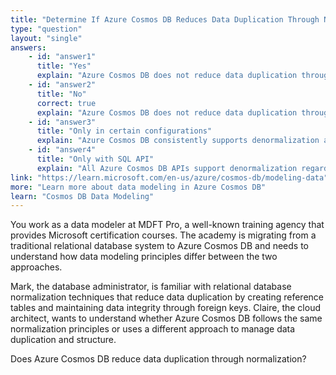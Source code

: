 ```yaml
---
title: "Determine If Azure Cosmos DB Reduces Data Duplication Through Normalization"
type: "question"
layout: "single"
answers:
    - id: "answer1"
      title: "Yes"
      explain: "Azure Cosmos DB does not reduce data duplication through normalization. As a NoSQL database, it supports denormalization, which actually increases data duplication but simplifies queries and schema structure."
    - id: "answer2"
      title: "No"
      correct: true
      explain: "Azure Cosmos DB does not reduce data duplication through normalization. As a NoSQL database, it supports denormalization, which actually increases data duplication to improve query performance and simplify data structure."
    - id: "answer3"
      title: "Only in certain configurations"
      explain: "Azure Cosmos DB consistently supports denormalization across all its APIs and configurations, which increases rather than reduces data duplication."
    - id: "answer4"
      title: "Only with SQL API"
      explain: "All Azure Cosmos DB APIs support denormalization regardless of which API is used (Core SQL, MongoDB, Cassandra, Gremlin, or Table)."
link: "https://learn.microsoft.com/en-us/azure/cosmos-db/modeling-data"
more: "Learn more about data modeling in Azure Cosmos DB"
learn: "Cosmos DB Data Modeling"
---
```


You work as a data modeler at MDFT Pro, a well-known training agency that provides Microsoft certification courses. The academy is migrating from a traditional relational database system to Azure Cosmos DB and needs to understand how data modeling principles differ between the two approaches.

Mark, the database administrator, is familiar with relational database normalization techniques that reduce data duplication by creating reference tables and maintaining data integrity through foreign keys. Claire, the cloud architect, wants to understand whether Azure Cosmos DB follows the same normalization principles or uses a different approach to manage data duplication and structure.

Does Azure Cosmos DB reduce data duplication through normalization?